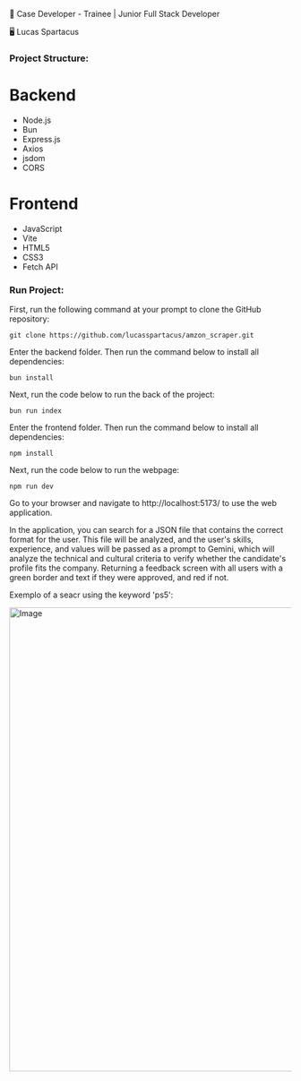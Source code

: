 :test_tube: Case Developer - Trainee | Junior Full Stack Developer

:desktop_computer: Lucas Spartacus

### Project Structure:

<h1>Backend</h1>

- Node.js
- Bun 
- Express.js
- Axios 
- jsdom 
- CORS

<h1>Frontend</h1>

- JavaScript 
- Vite 
- HTML5 
- CSS3
- Fetch API

### Run Project:

First, run the following command at your prompt to clone the GitHub repository:

```
git clone https://github.com/lucasspartacus/amzon_scraper.git
```
Enter the backend folder. Then run the command below to  install all dependencies:
```
bun install
```
Next, run the code below to run the back of the project:
```
bun run index
```

Enter the frontend folder. Then run the command below to  install all dependencies:
```
npm install
```
Next, run the code below to run the webpage:
```
npm run dev
```

Go to your browser and navigate to http://localhost:5173/ to use the web application.

In the application, you can search for a JSON file that contains the correct format for the user. This file will be analyzed, and the user's skills, experience, and values will be passed as a prompt to Gemini, which will analyze the technical and cultural criteria to verify whether the candidate's profile fits the company. Returning a feedback screen with all users with a green border and text if they were approved, and red if not.

Exemplo of a seacr using the keyword 'ps5':

<img width="646" height="829" alt="Image" src="https://github.com/user-attachments/assets/695c93cb-da8b-4f35-9c2a-2f71dbbb4737" />
